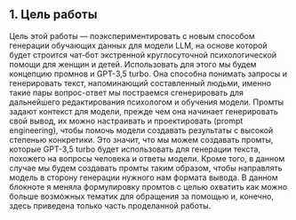 
## 1. Цель работы

Цель этой работы — поэкспериментировать с новым способом генерации обучающих данных для модели LLM, на основе которой будет строится чат-бот экстренной круглосуточной психологической помощи для женщин и детей.
Использовать для этого мы будем концепцию промнов и GPT-3,5 turbo. Она способна понимать запросы и генерировать текст, напоминающий составленный людьми, именно такие пары вопрос-ответ мы постраемся сгенерировать для дальнейшего редактирования психологом и обучения модели. Промты задают контекст для модели, прежде чем она начинает генерировать свой вывод, их можно настраивать и проектировать (prompt engineering), чтобы помочь модели создавать результаты с высокой степенью конкретики. Это значит, что мы можем создавать промты, которые GPT-3,5 turbo будет использовать для генерации текста, похожего на вопросы человека и ответы модели. Кроме того, в данном случае мы будем создавать промты таким образом, чтобы направлять модель в сторону генерации нужного нам формата вывода. В данном блокноте я меняла формулировку промтов с целью охватить как можно больше возможных тематик для обращения за помощью и, конечно, здесь приведена только часть проделанной работы.
